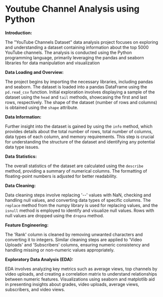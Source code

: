 # Youtube Channel Analysis using Python

**Introduction:**

The "YouTube Channels Dataset" data analysis project focuses on exploring and understanding a dataset containing information about the top 5000 YouTube channels. The analysis is conducted using the Python programming language, primarily leveraging the pandas and seaborn libraries for data manipulation and visualization

**Data Loading and Overview:**

The project begins by importing the necessary libraries, including pandas and seaborn. The dataset is loaded into a pandas DataFrame using the `pd.read_csv` function. Initial exploration involves displaying a sample of the dataset using the `head` and `tail` methods, showcasing the first and last rows, respectively. The shape of the dataset (number of rows and columns) is obtained using the `shape` attribute.

**Data Information:**

Further insight into the dataset is gained by using the `info` method, which provides details about the total number of rows, total number of columns, data types of each column, and memory requirements. This step is crucial for understanding the structure of the dataset and identifying any potential data type issues.

**Data Statistics:**

The overall statistics of the dataset are calculated using the `describe` method, providing a summary of numerical columns. The formatting of floating-point numbers is adjusted for better readability.

**Data Cleaning:**

Data cleaning steps involve replacing '--' values with NaN, checking and handling null values, and converting data types of specific columns. The `replace` method from the numpy library is used for replacing values, and the `isnull` method is employed to identify and visualize null values. Rows with null values are dropped using the `dropna` method.

**Feature Engineering:**

The 'Rank' column is cleaned by removing unwanted characters and converting it to integers. Similar cleaning steps are applied to 'Video Uploads' and 'Subscribers' columns, ensuring numeric consistency and handling missing or non-numeric values appropriately.

**Exploratory Data Analysis (EDA):**

EDA involves analyzing key metrics such as average views, top channels by video uploads, and creating a correlation matrix to understand relationships between numeric features. Visualizations using seaborn and matplotlib aid in presenting insights about grades, video uploads, average views, subscribers, and video views.

